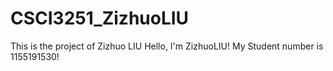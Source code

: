 # CSCI3251_ZizhuoLIU
This is the project of Zizhuo LIU
Hello, I'm ZizhuoLIU!
My Student number is 1155191530!
